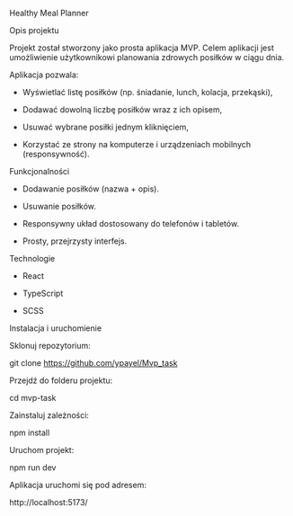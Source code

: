 Healthy Meal Planner

Opis projektu

  Projekt został stworzony jako prosta aplikacja MVP.
  Celem aplikacji jest umożliwienie użytkownikowi planowania zdrowych posiłków w ciągu dnia.


Aplikacja pozwala:

- Wyświetlać listę posiłków (np. śniadanie, lunch, kolacja, przekąski),

- Dodawać dowolną liczbę posiłków wraz z ich opisem,

- Usuwać wybrane posiłki jednym kliknięciem,

- Korzystać ze strony na komputerze i urządzeniach mobilnych (responsywność).


Funkcjonalności

- Dodawanie posiłków (nazwa + opis).

- Usuwanie posiłków.

- Responsywny układ dostosowany do telefonów i tabletów.

- Prosty, przejrzysty interfejs.


Technologie

- React

- TypeScript

- SCSS


Instalacja i uruchomienie

Sklonuj repozytorium:

git clone https://github.com/ypayel/Mvp_task

Przejdź do folderu projektu:

cd mvp-task

Zainstaluj zależności:

npm install

Uruchom projekt:

npm run dev

Aplikacja uruchomi się pod adresem:

http://localhost:5173/
